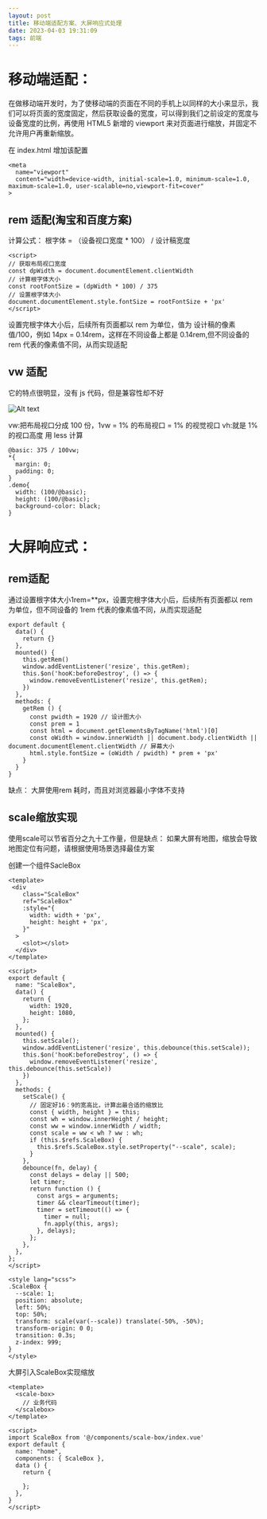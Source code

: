 ```yaml
---
layout: post
title: 移动端适配方案、大屏响应式处理
date: 2023-04-03 19:31:09
tags: 前端
---
```


# 移动端适配：

在做移动端开发时，为了使移动端的页面在不同的手机上以同样的大小来显示，我们可以将页面的宽度固定，然后获取设备的宽度，可以得到我们之前设定的宽度与设备宽度的比例，再使用 HTML5 新增的 viewport 来对页面进行缩放，并固定不允许用户再重新缩放。

在 index.html 增加该配置

```
<meta
  name="viewport"
  content="width=device-width, initial-scale=1.0, minimum-scale=1.0, maximum-scale=1.0, user-scalable=no,viewport-fit=cover"
>
```

## rem 适配(淘宝和百度方案)

计算公式：
根字体 = （设备视口宽度 \* 100） / 设计稿宽度

```
<script>
// 获取布局视口宽度
const dpWidth = document.documentElement.clientWidth
// 计算根字体大小
const rootFontSize = (dpWidth * 100) / 375
// 设置根字体大小
document.documentElement.style.fontSize = rootFontSize + 'px'
</script>
```

设置完根字体大小后，后续所有页面都以 rem 为单位，值为 设计稿的像素值/100，例如 14px = 0.14rem，这样在不同设备上都是 0.14rem,但不同设备的 rem 代表的像素值不同，从而实现适配

## vw 适配

它的特点很明显，没有 js 代码，但是兼容性却不好

![Alt text](./caniuse.png)

vw:把布局视口分成 100 份，1vw = 1% 的布局视口 = 1% 的视觉视口
vh:就是 1%的视口高度
用 less 计算

```
@basic: 375 / 100vw;
*{
  margin: 0;
  padding: 0;
}
.demo{
  width: (100/@basic);
  height: (100/@basic);
  background-color: black;
}
```

# 大屏响应式：

## rem适配
通过设置根字体大小1rem=**px，设置完根字体大小后，后续所有页面都以 rem 为单位，但不同设备的 1rem 代表的像素值不同，从而实现适配

```
export default {
  data() {
    return {}
  },
  mounted() {
    this.getRem()
    window.addEventListener('resize', this.getRem);
    this.$on('hooK:beforeDestroy', () => {
      window.removeEventListener('resize', this.getRem);
    })
  },
  methods: {
    getRem () {
      const pwidth = 1920 // 设计图大小
      const prem = 1
      const html = document.getElementsByTagName('html')[0]
      const oWidth = window.innerWidth || document.body.clientWidth || document.documentElement.clientWidth // 屏幕大小
      html.style.fontSize = (oWidth / pwidth) * prem + 'px'
    }
  }
}
```

缺点：
大屏使用rem 耗时，而且对浏览器最小字体不支持

## scale缩放实现
使用scale可以节省百分之九十工作量，但是缺点：
如果大屏有地图，缩放会导致地图定位有问题，请根据使用场景选择最佳方案

创建一个组件SacleBox
```
<template>
 <div
    class="ScaleBox"
    ref="ScaleBox"
    :style="{
      width: width + 'px',
      height: height + 'px',
    }"
  >
    <slot></slot>
  </div>
</template>
 
<script>
export default {
  name: "ScaleBox",
  data() {
    return {
      width: 1920,
      height: 1080,
    };
  },
  mounted() {
    this.setScale();
    window.addEventListener('resize', this.debounce(this.setScale));
    this.$on('hooK:beforeDestroy', () => {
      window.removeEventListener('resize', this.debounce(this.setScale))
    })
  },
  methods: {
    setScale() {
      // 固定好16：9的宽高比，计算出最合适的缩放比
      const { width, height } = this;
      const wh = window.innerHeight / height;
      const ww = window.innerWidth / width;
      const scale = ww < wh ? ww : wh;
      if (this.$refs.ScaleBox) {
        this.$refs.ScaleBox.style.setProperty("--scale", scale);
      }
    },
    debounce(fn, delay) {
      const delays = delay || 500;
      let timer;
      return function () {
        const args = arguments;
        timer && clearTimeout(timer);
        timer = setTimeout(() => {
          timer = null;
          fn.apply(this, args);
        }, delays);
      };
    },
  },
};
</script>
 
<style lang="scss">
.ScaleBox {
  --scale: 1;
  position: absolute;
  left: 50%;
  top: 50%;
  transform: scale(var(--scale)) translate(-50%, -50%);
  transform-origin: 0 0;
  transition: 0.3s;
  z-index: 999;
}
</style>
```

大屏引入ScaleBox实现缩放
```
<template>
  <scale-box>
    // 业务代码
  </scalebox>
</template>

<script>
import ScaleBox from '@/components/scale-box/index.vue'
export default {
  name: "home",
  components: { ScaleBox },
  data () {
    return {

    };
  },
}
</script>
```